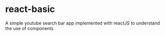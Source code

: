 # react-basic
A simple youtube search bar app implemented with reactJS to understand the use of components

